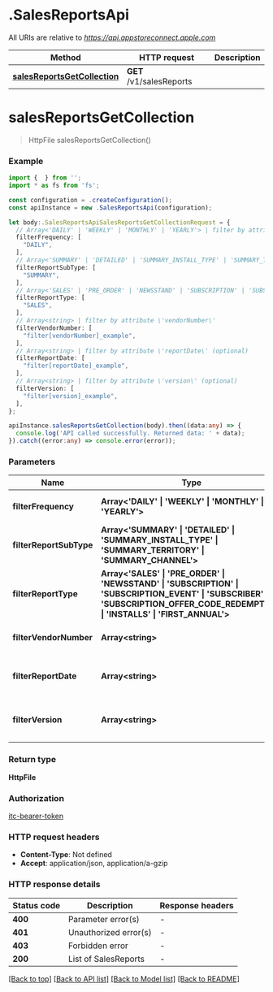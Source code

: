 # .SalesReportsApi

All URIs are relative to *https://api.appstoreconnect.apple.com*

Method | HTTP request | Description
------------- | ------------- | -------------
[**salesReportsGetCollection**](SalesReportsApi.md#salesReportsGetCollection) | **GET** /v1/salesReports | 


# **salesReportsGetCollection**
> HttpFile salesReportsGetCollection()


### Example


```typescript
import {  } from '';
import * as fs from 'fs';

const configuration = .createConfiguration();
const apiInstance = new .SalesReportsApi(configuration);

let body:.SalesReportsApiSalesReportsGetCollectionRequest = {
  // Array<'DAILY' | 'WEEKLY' | 'MONTHLY' | 'YEARLY'> | filter by attribute \'frequency\'
  filterFrequency: [
    "DAILY",
  ],
  // Array<'SUMMARY' | 'DETAILED' | 'SUMMARY_INSTALL_TYPE' | 'SUMMARY_TERRITORY' | 'SUMMARY_CHANNEL'> | filter by attribute \'reportSubType\'
  filterReportSubType: [
    "SUMMARY",
  ],
  // Array<'SALES' | 'PRE_ORDER' | 'NEWSSTAND' | 'SUBSCRIPTION' | 'SUBSCRIPTION_EVENT' | 'SUBSCRIBER' | 'SUBSCRIPTION_OFFER_CODE_REDEMPTION' | 'INSTALLS' | 'FIRST_ANNUAL'> | filter by attribute \'reportType\'
  filterReportType: [
    "SALES",
  ],
  // Array<string> | filter by attribute \'vendorNumber\'
  filterVendorNumber: [
    "filter[vendorNumber]_example",
  ],
  // Array<string> | filter by attribute \'reportDate\' (optional)
  filterReportDate: [
    "filter[reportDate]_example",
  ],
  // Array<string> | filter by attribute \'version\' (optional)
  filterVersion: [
    "filter[version]_example",
  ],
};

apiInstance.salesReportsGetCollection(body).then((data:any) => {
  console.log('API called successfully. Returned data: ' + data);
}).catch((error:any) => console.error(error));
```


### Parameters

Name | Type | Description  | Notes
------------- | ------------- | ------------- | -------------
 **filterFrequency** | **Array<&#39;DAILY&#39; &#124; &#39;WEEKLY&#39; &#124; &#39;MONTHLY&#39; &#124; &#39;YEARLY&#39;>** | filter by attribute \&#39;frequency\&#39; | defaults to undefined
 **filterReportSubType** | **Array<&#39;SUMMARY&#39; &#124; &#39;DETAILED&#39; &#124; &#39;SUMMARY_INSTALL_TYPE&#39; &#124; &#39;SUMMARY_TERRITORY&#39; &#124; &#39;SUMMARY_CHANNEL&#39;>** | filter by attribute \&#39;reportSubType\&#39; | defaults to undefined
 **filterReportType** | **Array<&#39;SALES&#39; &#124; &#39;PRE_ORDER&#39; &#124; &#39;NEWSSTAND&#39; &#124; &#39;SUBSCRIPTION&#39; &#124; &#39;SUBSCRIPTION_EVENT&#39; &#124; &#39;SUBSCRIBER&#39; &#124; &#39;SUBSCRIPTION_OFFER_CODE_REDEMPTION&#39; &#124; &#39;INSTALLS&#39; &#124; &#39;FIRST_ANNUAL&#39;>** | filter by attribute \&#39;reportType\&#39; | defaults to undefined
 **filterVendorNumber** | **Array&lt;string&gt;** | filter by attribute \&#39;vendorNumber\&#39; | defaults to undefined
 **filterReportDate** | **Array&lt;string&gt;** | filter by attribute \&#39;reportDate\&#39; | (optional) defaults to undefined
 **filterVersion** | **Array&lt;string&gt;** | filter by attribute \&#39;version\&#39; | (optional) defaults to undefined


### Return type

**HttpFile**

### Authorization

[itc-bearer-token](README.md#itc-bearer-token)

### HTTP request headers

 - **Content-Type**: Not defined
 - **Accept**: application/json, application/a-gzip


### HTTP response details
| Status code | Description | Response headers |
|-------------|-------------|------------------|
**400** | Parameter error(s) |  -  |
**401** | Unauthorized error(s) |  -  |
**403** | Forbidden error |  -  |
**200** | List of SalesReports |  -  |

[[Back to top]](#) [[Back to API list]](README.md#documentation-for-api-endpoints) [[Back to Model list]](README.md#documentation-for-models) [[Back to README]](README.md)


